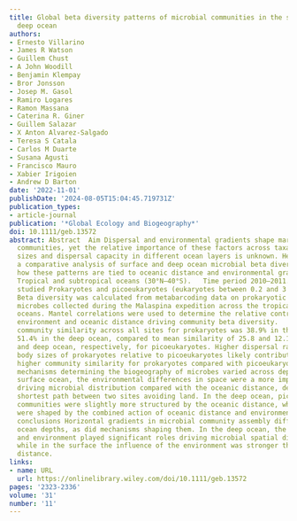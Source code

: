 ```yaml
---
title: Global beta diversity patterns of microbial communities in the surface and
  deep ocean
authors:
- Ernesto Villarino
- James R Watson
- Guillem Chust
- A John Woodill
- Benjamin Klempay
- Bror Jonsson
- Josep M. Gasol
- Ramiro Logares
- Ramon Massana
- Caterina R. Giner
- Guillem Salazar
- X Anton Alvarez‐Salgado
- Teresa S Catala
- Carlos M Duarte
- Susana Agusti
- Francisco Mauro
- Xabier Irigoien
- Andrew D Barton
date: '2022-11-01'
publishDate: '2024-08-05T15:04:45.719731Z'
publication_types:
- article-journal
publication: '*Global Ecology and Biogeography*'
doi: 10.1111/geb.13572
abstract: Abstract  Aim Dispersal and environmental gradients shape marine microbial
  communities, yet the relative importance of these factors across taxa with distinct
  sizes and dispersal capacity in different ocean layers is unknown. Here, we report
  a comparative analysis of surface and deep ocean microbial beta diversity and examine
  how these patterns are tied to oceanic distance and environmental gradients.   Location
  Tropical and subtropical oceans (30°N–40°S).   Time period 2010–2011.   Major taxa
  studied Prokaryotes and picoeukaryotes (eukaryotes between 0.2 and 3 μm).   Methods
  Beta diversity was calculated from metabarcoding data on prokaryotic and picoeukaryotic
  microbes collected during the Malaspina expedition across the tropical and subtropical
  oceans. Mantel correlations were used to determine the relative contribution of
  environment and oceanic distance driving community beta diversity.   Results Mean
  community similarity across all sites for prokaryotes was 38.9% in the surface and
  51.4% in the deep ocean, compared to mean similarity of 25.8 and 12.1% in the surface
  and deep ocean, respectively, for picoeukaryotes. Higher dispersal rates and smaller
  body sizes of prokaryotes relative to picoeukaryotes likely contributed to the significantly
  higher community similarity for prokaryotes compared with picoeukaryotes. The ecological
  mechanisms determining the biogeography of microbes varied across depth. In the
  surface ocean, the environmental differences in space were a more important factor
  driving microbial distribution compared with the oceanic distance, defined as the
  shortest path between two sites avoiding land. In the deep ocean, picoeukaryote
  communities were slightly more structured by the oceanic distance, while prokaryotes
  were shaped by the combined action of oceanic distance and environmental filtering.   Main
  conclusions Horizontal gradients in microbial community assembly differed across
  ocean depths, as did mechanisms shaping them. In the deep ocean, the oceanic distance
  and environment played significant roles driving microbial spatial distribution,
  while in the surface the influence of the environment was stronger than oceanic
  distance.
links:
- name: URL
  url: https://onlinelibrary.wiley.com/doi/10.1111/geb.13572
pages: '2323-2336'
volume: '31'
number: '11'
---
```

